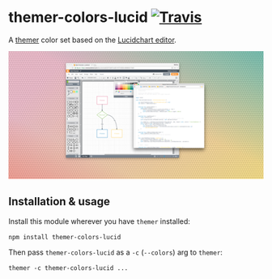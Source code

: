 # themer-colors-lucid [![Travis](https://img.shields.io/travis/mjswensen/themer-colors-lucid.svg)](https://travis-ci.org/mjswensen/themer-colors-lucid)

A [themer](https://github.com/mjswensen/themer) color set based on the [Lucidchart editor](https://lucidchart.com/demo).

![Preview](/assets/preview.png)

## Installation & usage

Install this module wherever you have `themer` installed:

    npm install themer-colors-lucid

Then pass `themer-colors-lucid` as a `-c` (`--colors`) arg to `themer`:

    themer -c themer-colors-lucid ...
